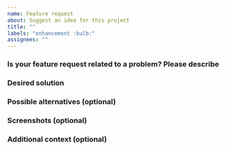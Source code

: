 ```yaml
---
name: Feature request
about: Suggest an idea for this project
title: ""
labels: "enhancement :bulb:"
assignees: ""
---
```


### Is your feature request related to a problem? Please describe

<!-- A clear and concise description of what the problem is. Example: I'm always frustrated when [...] -->

### Desired solution

<!-- A clear and concise description of what you want to happen. -->

### Possible alternatives (optional)

<!-- A clear and concise description of any alternative solutions or features you've considered. -->

### Screenshots (optional)

<!-- If applicable, add screenshots to help explain your request. -->

### Additional context (optional)

<!-- Add any other context (e.g. your OS) about the request here. -->
